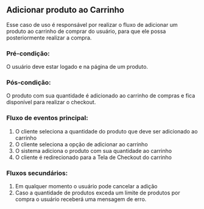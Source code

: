 ## Adicionar produto ao Carrinho
Esse caso de uso é responsável por realizar o fluxo de adicionar um produto ao carrinho de comprar do usuário, para que ele possa posteriormente realizar a compra.

### Pré-condição: 
O usuário deve estar logado e na página de um produto.

### Pós-condição: 
O produto com sua quantidade é adicionado ao carrinho de compras e fica disponível para realizar o checkout.

### Fluxo de eventos principal:
1. O cliente seleciona a quantidade do produto que deve ser adicionado ao carrinho
2. O cliente seleciona a opção de adicionar ao carrinho
3. O sistema adiciona o produto com sua quantidade ao carrinho
4. O cliente é redirecionado para a Tela de Checkout do carrinho

### Fluxos secundários:
1. Em qualquer momento o usuário pode cancelar a adição
2. Caso a quantidade de produtos exceda um limite de produtos por compra o usuário receberá uma mensagem de erro.
